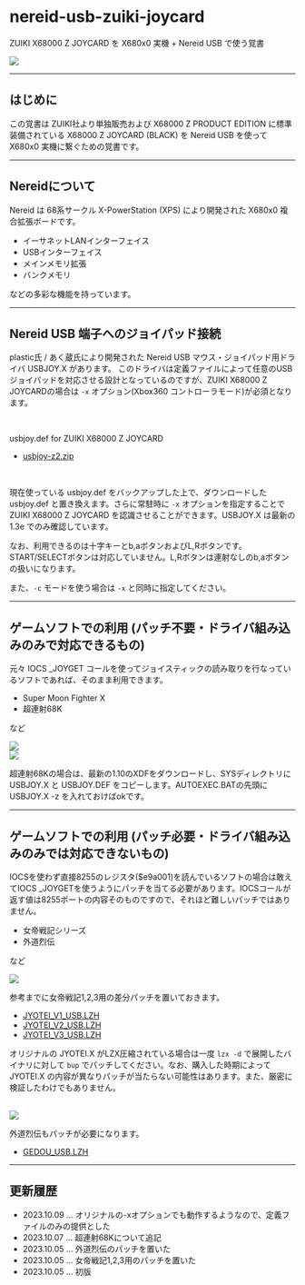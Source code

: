 # nereid-usb-zuiki-joycard

ZUIKI X68000 Z JOYCARD を X680x0 実機 + Nereid USB で使う覚書

<img src='images/zpad3.jpeg'/>

---

## はじめに

この覚書は ZUIKI社より単独販売および X68000 Z PRODUCT EDITION に標準装備されている X68000 Z JOYCARD (BLACK) を Nereid USB を使って X680x0 実機に繋ぐための覚書です。

---

## Nereidについて

Nereid は 68系サークル X-PowerStation (XPS) により開発された X680x0 複合拡張ボードです。
* イーサネットLANインターフェイス
* USBインターフェイス
* メインメモリ拡張
* バンクメモリ

などの多彩な機能を持っています。

---

## Nereid USB 端子へのジョイパッド接続

plastic氏 / あく蔵氏により開発された Nereid USB マウス・ジョイパッド用ドライバ USBJOY.X があります。
このドライバは定義ファイルによって任意のUSBジョイパッドを対応させる設計となっているのですが、ZUIKI X68000 Z JOYCARDの場合は `-x` オプション(Xbox360 コントローラモード)が必須となります。

<br/>

usbjoy.def for ZUIKI X68000 Z JOYCARD
* [usbjoy-z2.zip](https://github.com/tantanGH/nereid-usb-zuiki-joycard/raw/main/usbjoy-z2.zip)

<br/>

現在使っている usbjoy.def をバックアップした上で、ダウンロードした usbjoy.def と置き換えます。さらに常駐時に `-x` オプションを指定することで ZUIKI X68000 Z JOYCARD を認識させることができます。USBJOY.X は最新の 1.3e でのみ確認しています。

なお、利用できるのは十字キーとb,aボタンおよびL,Rボタンです。START/SELECTボタンは対応していません。L,Rボタンは連射なしのb,aボタンの扱いになります。

また、`-c` モードを使う場合は `-x` と同時に指定してください。

---

## ゲームソフトでの利用 (パッチ不要・ドライバ組み込みのみで対応できるもの)

元々 IOCS _JOYGET コールを使ってジョイスティックの読み取りを行なっているソフトであれば、そのまま利用できます。

* Super Moon Fighter X
* 超連射68K

など

<img src='images/zpad2.jpeg'/>

<br/>

<img src='images/zpad6.jpeg'/>

<br/>

超連射68Kの場合は、最新の1.10のXDFをダウンロードし、SYSディレクトリに USBJOY.X と USBJOY.DEF をコピーします。AUTOEXEC.BATの先頭に USBJOY.X -z を入れておけばokです。

---

## ゲームソフトでの利用 (パッチ必要・ドライバ組み込みのみでは対応できないもの)

IOCSを使わず直接8255のレジスタ($e9a001)を読んでいるソフトの場合は敢えてIOCS _JOYGETを使うようにパッチを当てる必要があります。IOCSコールが返す値は8255ポートの内容そのものですので、それほど難しいパッチではありません。

* 女帝戦記シリーズ
* 外道烈伝

など

<img src='images/zpad1.jpeg'/>

参考までに女帝戦記1,2,3用の差分パッチを置いておきます。
* [JYOTEI_V1_USB.LZH](https://github.com/tantanGH/nereid-usb-zuiki-joycard/raw/main/JYOTEI_V1_USB.LZH)
* [JYOTEI_V2_USB.LZH](https://github.com/tantanGH/nereid-usb-zuiki-joycard/raw/main/JYOTEI_V2_USB.LZH)
* [JYOTEI_V3_USB.LZH](https://github.com/tantanGH/nereid-usb-zuiki-joycard/raw/main/JYOTEI_V3_USB.LZH)

オリジナルの JYOTEI.X がLZX圧縮されている場合は一度 `lzx -d` で展開したバイナリに対して `bup` でパッチしてください。なお、購入した時期によって JYOTEI.X の内容が異なりパッチが当たらない可能性はあります。また、厳密に検証したわけでもありません。

<br/>

<img src='images/zpad5.jpeg'/>

外道烈伝もパッチが必要になります。
* [GEDOU_USB.LZH](https://github.com/tantanGH/nereid-usb-zuiki-joycard/raw/main/GEDOU_USB.LZH)

---

## 更新履歴

- 2023.10.09 ... オリジナルの-xオプションでも動作するようなので、定義ファイルのみの提供とした
- 2023.10.07 ... 超連射68Kについて追記
- 2023.10.05 ... 外道烈伝のパッチを置いた
- 2023.10.05 ... 女帝戦記1,2,3用のパッチを置いた
- 2023.10.05 ... 初版